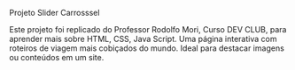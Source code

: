 Projeto Slider Carrosssel

Este projeto foi replicado do Professor Rodolfo Mori, Curso DEV CLUB, para aprender mais sobre HTML, CSS, Java Script. 
Uma página interativa com roteiros de viagem mais cobiçados do mundo. Ideal para destacar imagens ou conteúdos em um site.
